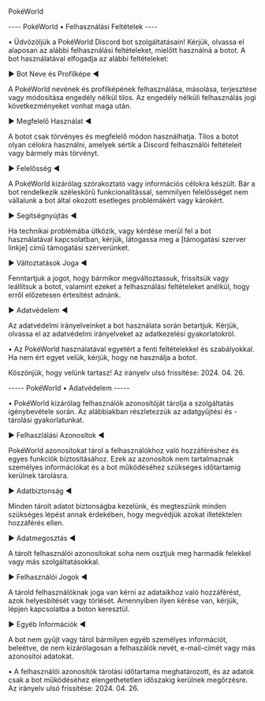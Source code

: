 PokéWorld

---- PokéWorld • Felhasználási Feltételek ----

• Üdvözöljük a PokéWorld Discord bot szolgáltatásain! Kérjük, olvassa el alaposan az alábbi felhasználási feltételeket, mielőtt használná a botot. A bot használatával elfogadja az alábbi feltételeket:

▶ Bot Neve és Profilképe ◀

A PokéWorld nevének és profilképének felhasználása, másolása, terjesztése vagy módosítása engedély nélkül tilos. Az engedély nélküli felhasználás jogi következményeket vonhat maga után.

▶ Megfelelő Használat ◀

A botot csak törvényes és megfelelő módon használhatja. Tilos a botot olyan célokra használni, amelyek sértik a Discord felhasználói feltételeit vagy bármely más törvényt.

▶ Felelősség ◀

A PokéWorld kizárólag szórakoztató vagy információs célokra készült. Bár a bot rendelkezik széleskörű funkcionalitással, semmilyen felelősséget nem vállalunk a bot által okozott esetleges problémákért vagy károkért.

▶ Segítségnyújtás ◀

Ha technikai problémába ütközik, vagy kérdése merül fel a bot használatával kapcsolatban, kérjük, látogassa meg a [támogatási szerver linkje] című támogatási szerverünket.

▶ Változtatások Joga ◀

Fenntartjuk a jogot, hogy bármikor megváltoztassuk, frissítsük vagy leállítsuk a botot, valamint ezeket a felhasználási feltételeket anélkül, hogy erről előzetesen értesítést adnánk.

▶ Adatvédelem ◀

Az adatvédelmi irányelveinket a bot használata során betartjuk. Kérjük, olvassa el az adatvédelmi irányelveket az adatkezelési gyakorlatokról.

• Az PokéWorld használatával egyetért a fenti feltételekkel és szabályokkal. Ha nem ért egyet velük, kérjük, hogy ne használja a botot.

Köszönjük, hogy velünk tartasz! Az irányelv ulsó frissítése: 2024. 04. 26.

----- PokéWorld • Adatvédelem -----

• PokéWorld kizárólag felhasználók azonosítóját tárolja a szolgáltatás igénybevétele során. Az alábbiakban részletezzük az adatgyűjtési és -tárolási gyakorlatunkat.

▶ Felhaszlálási Azonosítok ◀

PokéWorld azonosítokat tárol a felhasználókhoz való hozzáféréshez és egyes funkciók biztosításához. Ezek az azonosítok nem tartalmaznak személyes információkat és a bot működéséhez szükséges időtartamig kerülnek tárolásra.

▶ Adatbiztonság ◀

Minden tárolt adatot biztonságba kezelünk, és megteszünk minden szükséges lépést annak érdekében, hogy megvédjük azokat illetéktelen hozzáférés ellen.

▶ Adatmegosztás ◀

A tárolt felhasználói azonosítokat soha nem osztjuk meg harmadik felekkel vagy más szolgáltatásokkal.

▶ Felhasználói Jogok ◀

A tárold felhasználóknak joga van kérni az adataikhoz való hozzáférést, azok helyesbítését vagy törlését. Amennyiben ilyen kérése van, kérjük, lépjen kapcsolatba a boton keresztül.

▶ Egyéb Információk ◀

A bot nem gyűjt vagy tárol bármilyen egyéb személyes információt, beleétve, de nem kizárólagosan a felhaszálók nevét, e-mail-címét vagy más azonosítoi adatokat.

• A felhasználói azonosítók tárolási időtartama meghatározott, és az adatok csak a bot működéséhez elengethetetlen időszakig kerülnek megőrzésre. Az irányelv ulsó frissítése: 2024. 04. 26.
